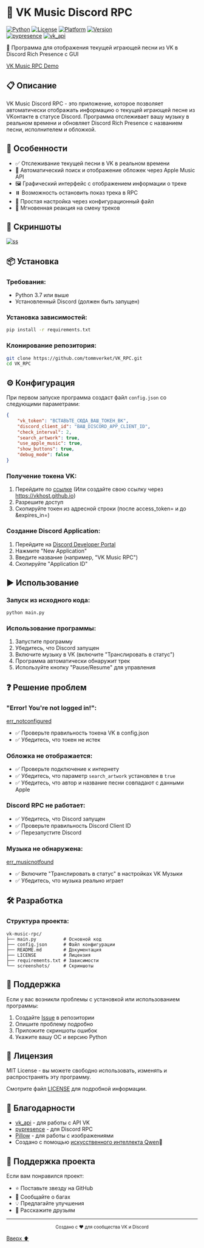# 🎵 VK Music Discord RPC

[![Python](https://img.shields.io/badge/python-3.7%2B-blue)](https://www.python.org/)
[![License](https://img.shields.io/badge/license-MIT-green)](LICENSE)
[![Platform](https://img.shields.io/badge/platform-windows%20%7C%20macos%20%7C%20linux-lightgrey)](https://github.com/)
[![Version](https://img.shields.io/badge/version-1.0.0-blue)](https://github.com/)  
[![pypresence](https://img.shields.io/badge/using-pypresence-00bb88.svg?style=for-the-badge&logo=discord&logoWidth=20)](https://github.com/qwertyquerty/pypresence)
[![vk_api](https://img.shields.io/badge/using-vk_api-00bb88.svg?style=for-the-badge&logo=vk&logoWidth=20)](https://github.com/python273/vk_api)

🎵 Программа для отображения текущей играющей песни из VK в Discord Rich Presence с GUI

[VK Music RPC Demo](https://github.com/tommeverket/VK_RPC/blob/main/screenshots/GUI_preview_working_running.png)

## 📋 Описание

VK Music Discord RPC - это приложение, которое позволяет автоматически отображать информацию о текущей играющей песне из VKонтакте в статусе Discord. Программа отслеживает вашу музыку в реальном времени и обновляет Discord Rich Presence с названием песни, исполнителем и обложкой.

## 🌟 Особенности

- ✅ Отслеживание текущей песни в VK в реальном времени
- 🎨 Автоматический поиск и отображение обложек через Apple Music API
- 🖼️ Графический интерфейс с отображением информации о треке
- ⏸️ Возможность остановить показ трека в RPC
- 🔧 Простая настройка через конфигурационный файл
- 🔄 Мгновенная реакция на смену треков

## 📸 Скриншоты

[![ss](https://img.shields.io/badge/view-screenshots-blue&logoWidth=60)](https://github.com/tommeverket/VK_RPC/tree/main/screenshots)

## 📦 Установка

### Требования:
- Python 3.7 или выше
- Установленный Discord (должен быть запущен)

### Установка зависимостей:
```bash
pip install -r requirements.txt
```

### Клонирование репозитория:
```bash
git clone https://github.com/tommverket/VK_RPC.git
cd VK_RPC
```

## ⚙️ Конфигурация

При первом запуске программа создаст файл `config.json` со следующими параметрами:

```json
{
    "vk_token": "ВСТАВЬТЕ_СЮДА_ВАШ_ТОКЕН_ВК",
    "discord_client_id": "ВАШ_DISCORD_APP_CLIENT_ID",
    "check_interval": 2,
    "search_artwork": true,
    "use_apple_music": true,
    "show_buttons": true,
    "debug_mode": false
}
```

### Получение токена VK:
1. Перейдите по [ссылке](https://oauth.vk.com/oauth/authorize?client_id=6121396&scope=1115144&redirect_uri=https://oauth.vk.com/blank.html&display=page&response_type=token&revoke=1&slogin_h=1c303149381fdfa4ab.b807112eee8a0f0a20&__q_hash=172f249acc3b5044585b64397c2acbb6)
(Или создайте свою ссылку через https://vkhost.github.io)
2. Разрешите доступ
3. Скопируйте токен из адресной строки (после access_token= и до &expires_in=)

### Создание Discord Application:
1. Перейдите на [Discord Developer Portal](https://discord.com/developers/applications)
2. Нажмите "New Application"
3. Введите название (например, "VK Music RPC")
4. Скопируйте "Application ID"

## ▶️ Использование

### Запуск из исходного кода:
```bash
python main.py
```

### Использование программы:
1. Запустите программу
2. Убедитесь, что Discord запущен
3. Включите музыку в VK (включите "Транслировать в статус")
4. Программа автоматически обнаружит трек
5. Используйте кнопку "Pause/Resume" для управления


## ❓ Решение проблем

### "Error! You're not logged in!":
[err_notconfigured](https://github.com/tommeverket/VK_RPC/blob/main/screenshots/GUI_error_notconfigured.png)
- ✅ Проверьте правильность токена VK в config.json
- ✅ Убедитесь, что токен не истек

### Обложка не отображается:
- ✅ Проверьте подключение к интернету
- ✅ Убедитесь, что параметр `search_artwork` установлен в `true`
- ✅ Убедитесь, что автор и название песни совпадают с данными Apple

### Discord RPC не работает:
- ✅ Убедитесь, что Discord запущен
- ✅ Проверьте правильность Discord Client ID
- ✅ Перезапустите Discord

### Музыка не обнаружена:
[err_musicnotfound](https://github.com/tommeverket/VK_RPC/blob/main/screenshots/GUI_error_musicnotfound.png)
- ✅ Включите "Транслировать в статус" в настройках VK Музыки
- ✅ Убедитесь, что музыка реально играет

## 🛠️ Разработка

### Структура проекта:
```
vk-music-rpc/
├── main.py          # Основной код
├── config.json      # Файл конфигурации
├── README.md        # Документация
├── LICENSE          # Лицензия
├── requirements.txt # Зависимости
└── screenshots/     # Скриншоты
```

## 🤝 Поддержка

Если у вас возникли проблемы с установкой или использованием программы:

1. Создайте [Issue](https://github.com/username/repo/issues) в репозитории
2. Опишите проблему подробно
3. Приложите скриншоты ошибок
4. Укажите вашу ОС и версию Python

## 📄 Лицензия

MIT License - вы можете свободно использовать, изменять и распространять эту программу.

Смотрите файл [LICENSE](LICENSE) для подробной информации.

## 🙏 Благодарности

- [vk_api](https://github.com/python273/vk_api) - для работы с API VK
- [pypresence](https://github.com/qwertyquerty/pypresence) - для Discord RPC
- [Pillow](https://github.com/python-pillow/Pillow) - для работы с изображениями
- Создано с помощью [искусственного интеллекта Qwen](https://chat.qwen.ai)🤖

## 🚀 Поддержка проекта

Если вам понравился проект:
- ⭐ Поставьте звезду на GitHub
- 🐛 Сообщайте о багах
- 💡 Предлагайте улучшения
- 📢 Расскажите друзьям

---

<div align="center">
  <sub>Создано с ❤️ для сообщества VK и Discord</sub>
</div>

[Вверх ⬆️](#vk-music-discord-rpc)
